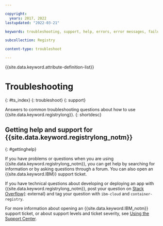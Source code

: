 ```yaml
---

copyright:
  years: 2017, 2022
lastupdated: "2022-03-21"

keywords: troubleshooting, support, help, errors, error messages, failure, fails, lost keys, firewall, Docker manifest errors, problems, ts, registry,

subcollection: Registry

content-type: troubleshoot

---
```


{{site.data.keyword.attribute-definition-list}}

# Troubleshooting
{: #ts_index}
{: troubleshoot}
{: support}

Answers to common troubleshooting questions about how to use {{site.data.keyword.registrylong}}.
{: shortdesc}

## Getting help and support for {{site.data.keyword.registrylong_notm}}
{: #gettinghelp}

If you have problems or questions when you are using {{site.data.keyword.registrylong_notm}}, you can get help by searching for information or by asking questions through a forum. You can also open an {{site.data.keyword.IBM}} support ticket.

If you have technical questions about developing or deploying an app with {{site.data.keyword.registrylong_notm}}, post your question on [Stack Overflow](https://stackoverflow.com/questions/tagged/ibm-cloud+container-registry){: external} and tag your question with `ibm-cloud` and `container-registry`.

For more information about opening an {{site.data.keyword.IBM_notm}} support ticket, or about support levels and ticket severity, see [Using the Support Center](/docs/get-support?topic=get-support-using-avatar).


